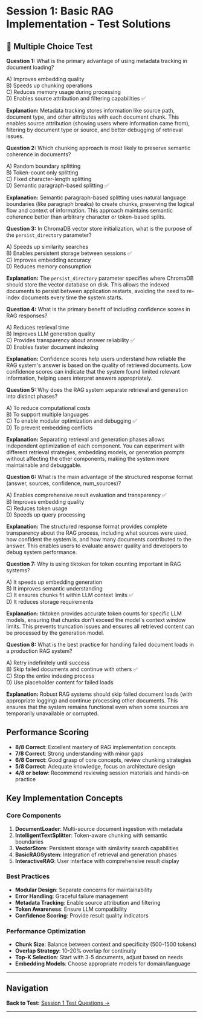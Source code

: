 # Session 1: Basic RAG Implementation - Test Solutions

## 📝 Multiple Choice Test

**Question 1:** What is the primary advantage of using metadata tracking in document loading?  

A) Improves embedding quality  
B) Speeds up chunking operations  
C) Reduces memory usage during processing  
D) Enables source attribution and filtering capabilities ✅  

**Explanation:** Metadata tracking stores information like source path, document type, and other attributes with each document chunk. This enables source attribution (showing users where information came from), filtering by document type or source, and better debugging of retrieval issues.

**Question 2:** Which chunking approach is most likely to preserve semantic coherence in documents?  

A) Random boundary splitting  
B) Token-count only splitting  
C) Fixed character-length splitting  
D) Semantic paragraph-based splitting ✅  

**Explanation:** Semantic paragraph-based splitting uses natural language boundaries (like paragraph breaks) to create chunks, preserving the logical flow and context of information. This approach maintains semantic coherence better than arbitrary character or token-based splits.

**Question 3:** In ChromaDB vector store initialization, what is the purpose of the `persist_directory` parameter?  

A) Speeds up similarity searches  
B) Enables persistent storage between sessions ✅  
C) Improves embedding accuracy  
D) Reduces memory consumption  

**Explanation:** The `persist_directory` parameter specifies where ChromaDB should store the vector database on disk. This allows the indexed documents to persist between application restarts, avoiding the need to re-index documents every time the system starts.

**Question 4:** What is the primary benefit of including confidence scores in RAG responses?  

A) Reduces retrieval time  
B) Improves LLM generation quality  
C) Provides transparency about answer reliability ✅  
D) Enables faster document indexing  

**Explanation:** Confidence scores help users understand how reliable the RAG system's answer is based on the quality of retrieved documents. Low confidence scores can indicate that the system found limited relevant information, helping users interpret answers appropriately.

**Question 5:** Why does the RAG system separate retrieval and generation into distinct phases?  

A) To reduce computational costs  
B) To support multiple languages  
C) To enable modular optimization and debugging ✅  
D) To prevent embedding conflicts  

**Explanation:** Separating retrieval and generation phases allows independent optimization of each component. You can experiment with different retrieval strategies, embedding models, or generation prompts without affecting the other components, making the system more maintainable and debuggable.

**Question 6:** What is the main advantage of the structured response format (answer, sources, confidence, num_sources)?  

A) Enables comprehensive result evaluation and transparency ✅  
B) Improves embedding quality  
C) Reduces token usage  
D) Speeds up query processing  

**Explanation:** The structured response format provides complete transparency about the RAG process, including what sources were used, how confident the system is, and how many documents contributed to the answer. This enables users to evaluate answer quality and developers to debug system performance.

**Question 7:** Why is using tiktoken for token counting important in RAG systems?  

A) It speeds up embedding generation  
B) It improves semantic understanding  
C) It ensures chunks fit within LLM context limits ✅  
D) It reduces storage requirements  

**Explanation:** tiktoken provides accurate token counts for specific LLM models, ensuring that chunks don't exceed the model's context window limits. This prevents truncation issues and ensures all retrieved content can be processed by the generation model.

**Question 8:** What is the best practice for handling failed document loads in a production RAG system?  

A) Retry indefinitely until success  
B) Skip failed documents and continue with others ✅  
C) Stop the entire indexing process  
D) Use placeholder content for failed loads  

**Explanation:** Robust RAG systems should skip failed document loads (with appropriate logging) and continue processing other documents. This ensures that the system remains functional even when some sources are temporarily unavailable or corrupted.

## Performance Scoring

- **8/8 Correct**: Excellent mastery of RAG implementation concepts  
- **7/8 Correct**: Strong understanding with minor gaps  
- **6/8 Correct**: Good grasp of core concepts, review chunking strategies  
- **5/8 Correct**: Adequate knowledge, focus on architecture design  
- **4/8 or below**: Recommend reviewing session materials and hands-on practice  

## Key Implementation Concepts

### Core Components

1. **DocumentLoader**: Multi-source document ingestion with metadata  
2. **IntelligentTextSplitter**: Token-aware chunking with semantic boundaries  
3. **VectorStore**: Persistent storage with similarity search capabilities  
4. **BasicRAGSystem**: Integration of retrieval and generation phases  
5. **InteractiveRAG**: User interface with comprehensive result display  

### Best Practices

- **Modular Design**: Separate concerns for maintainability  
- **Error Handling**: Graceful failure management  
- **Metadata Tracking**: Enable source attribution and filtering  
- **Token Awareness**: Ensure LLM compatibility  
- **Confidence Scoring**: Provide result quality indicators  

### Performance Optimization

- **Chunk Size**: Balance between context and specificity (500-1500 tokens)  
- **Overlap Strategy**: 10-20% overlap for continuity  
- **Top-K Selection**: Start with 3-5 documents, adjust based on needs  
- **Embedding Models**: Choose appropriate models for domain/language
---

## Navigation

**Back to Test:** [Session 1 Test Questions →](Session1_*.md#multiple-choice-test)

---
